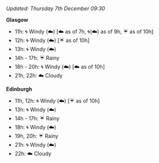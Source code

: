 *Updated: Thursday 7th December 09:30*

**Glasgow**

* 11h: :cyclone: Windy (:cloud:) [:cloud: as of 7h, :cyclone:(:cloud:) as of 9h, :umbrella: as of 10h]
* 12h: :cyclone: Windy (:cloud:) [:umbrella: as of 10h]
* 13h: :cyclone: Windy (:cloud:)
* 14h - 17h: :umbrella: Rainy
* 18h - 20h: :cyclone: Windy (:cloud:) [:cloud: as of 10h]
* 21h, 22h: :cloud: Cloudy

**Edinburgh**

* 11h, 12h: :cyclone: Windy (:cloud:) [:umbrella: as of 10h]
* 13h: :cyclone: Windy (:cloud:)
* 14h - 17h: :umbrella: Rainy
* 18h: :cyclone: Windy (:cloud:)
* 19h, 20h: :umbrella: Rainy
* 21h: :cyclone: Windy (:cloud:)
* 22h: :cloud: Cloudy
